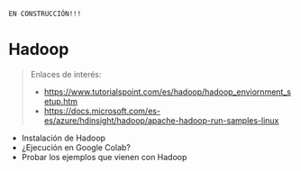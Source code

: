 
`EN CONSTRUCCIÓN!!!`

# Hadoop

> Enlaces de interés:
> * https://www.tutorialspoint.com/es/hadoop/hadoop_enviornment_setup.htm
> * https://docs.microsoft.com/es-es/azure/hdinsight/hadoop/apache-hadoop-run-samples-linux

* Instalación de Hadoop
* ¿Ejecución en Google Colab?
* Probar los ejemplos que vienen con Hadoop
